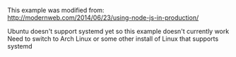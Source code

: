 This example was modified from:  
http://modernweb.com/2014/06/23/using-node-js-in-production/

Ubuntu doesn't support systemd yet so this example doesn't currently work  
Need to switch to Arch Linux or some other install of Linux that supports systemd
